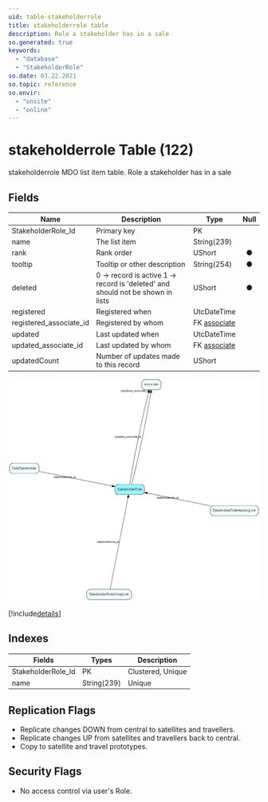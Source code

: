```yaml
---
uid: table-stakeholderrole
title: stakeholderrole table
description: Role a stakeholder has in a sale
so.generated: true
keywords:
  - "database"
  - "StakeholderRole"
so.date: 03.22.2021
so.topic: reference
so.envir:
  - "onsite"
  - "online"
---
```


# stakeholderrole Table (122)

stakeholderrole MDO list item table.
Role a stakeholder has in a sale

## Fields

| Name | Description | Type | Null |
|------|-------------|------|:----:|
|StakeholderRole\_Id|Primary key|PK| |
|name|The list item|String(239)| |
|rank|Rank order|UShort|&#x25CF;|
|tooltip|Tooltip or other description|String(254)|&#x25CF;|
|deleted|0 -&gt; record is active 1 -&gt; record is &apos;deleted&apos; and should not be shown in lists|UShort|&#x25CF;|
|registered|Registered when|UtcDateTime| |
|registered\_associate\_id|Registered by whom|FK [associate](associate.md)| |
|updated|Last updated when|UtcDateTime| |
|updated\_associate\_id|Last updated by whom|FK [associate](associate.md)| |
|updatedCount|Number of updates made to this record|UShort| |


![StakeholderRole table relationship diagram](./media/StakeholderRole.png)

[!include[details](./includes/StakeholderRole.md)]

## Indexes

| Fields | Types | Description |
|--------|-------|-------------|
|StakeholderRole\_Id |PK |Clustered, Unique |
|name |String(239) |Unique |

## Replication Flags

* Replicate changes DOWN from central to satellites and travellers.
* Replicate changes UP from satellites and travellers back to central.
* Copy to satellite and travel prototypes.

## Security Flags

* No access control via user's Role.

